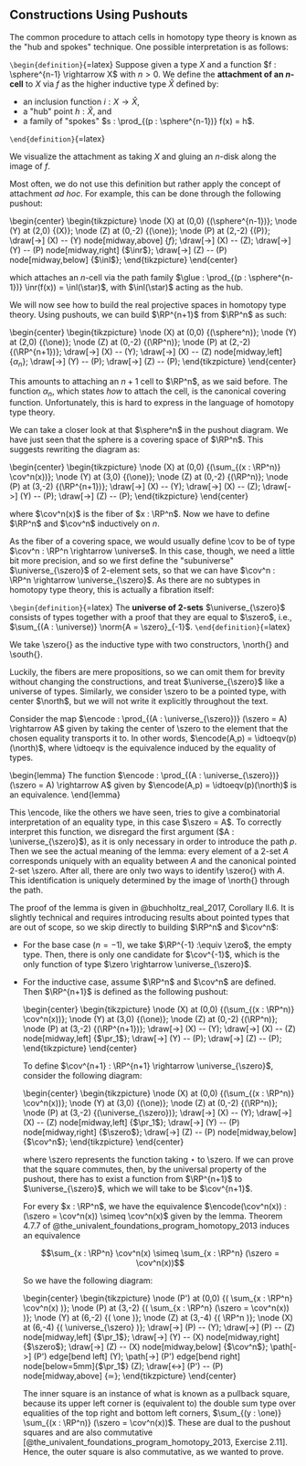 ## Constructions Using Pushouts

The common procedure to attach cells in homotopy type theory is known as the "hub and spokes" technique.
One possible interpretation is as follows:

```\begin{definition}```{=latex}
Suppose given a type $X$ and a function $f : \sphere^{n-1} \rightarrow X$ with $n > 0$.
We define the **attachment of an $\mathbfit{n}$-cell** to $X$ via $f$ as the higher inductive type $\hat{X}$ defined by:

- an inclusion function $i : X \rightarrow \hat{X}$,
- a "hub" point $h : \hat{X}$, and
- a family of "spokes" $s : \prod_{(p : \sphere^{n-1})} f(x) = h$.

```\end{definition}```{=latex}

We visualize the attachment as taking $X$ and gluing an $n$-disk along the image of $f$.

Most often, we do not use this definition but rather apply the concept of attachment *ad hoc*.
For example, this can be done through the following pushout:

\begin{center}
\begin{tikzpicture}
\node (X) at (0,0) {\(\sphere^{n-1}\)};
\node (Y) at (2,0) {\(X\)};
\node (Z) at (0,-2) {\(\one\)};
\node (P) at (2,-2) {\(P\)};
\draw[->] (X) -- (Y) node[midway,above] {$f$};
\draw[->] (X) -- (Z);
\draw[->] (Y) -- (P) node[midway,right] {$\inr$};
\draw[->] (Z) -- (P) node[midway,below] {$\inl$};
\end{tikzpicture}
\end{center}

which attaches an $n$-cell via the path family $\glue : \prod_{(p : \sphere^{n-1})} \inr(f(x)) = \inl(\star)$, with $\inl(\star)$ acting as the hub.

We will now see how to build the real projective spaces in homotopy type theory.
Using pushouts, we can build $\RP^{n+1}$ from $\RP^n$ as such:

\begin{center}
\begin{tikzpicture}
\node (X) at (0,0) {\(\sphere^n\)};
\node (Y) at (2,0) {\(\one\)};
\node (Z) at (0,-2) {\(\RP^n\)};
\node (P) at (2,-2) {\(\RP^{n+1}\)};
\draw[->] (X) -- (Y);
\draw[->] (X) -- (Z) node[midway,left] {$\alpha_n$};
\draw[->] (Y) -- (P);
\draw[->] (Z) -- (P);
\end{tikzpicture}
\end{center}

This amounts to attaching an $n+1$ cell to $\RP^n$, as we said before.
The function $\alpha_n$, which states *how* to attach the cell, is the canonical covering function.
Unfortunately, this is hard to express in the language of homotopy type theory.

We can take a closer look at that $\sphere^n$ in the pushout diagram.
We have just seen that the sphere is a covering space of $\RP^n$.
This suggests rewriting the diagram as:

\begin{center}
\begin{tikzpicture}
\node (X) at (0,0) {\(\sum_{(x : \RP^n)} \cov^n(x)\)};
\node (Y) at (3,0) {\(\one\)};
\node (Z) at (0,-2) {\(\RP^n\)};
\node (P) at (3,-2) {\(\RP^{n+1}\)};
\draw[->] (X) -- (Y);
\draw[->] (X) -- (Z);
\draw[->] (Y) -- (P);
\draw[->] (Z) -- (P);
\end{tikzpicture}
\end{center}

where $\cov^n(x)$ is the fiber of $x : \RP^n$.
Now we have to define $\RP^n$ and $\cov^n$ inductively on $n$.

As the fiber of a covering space, we would usually define \cov to be of type $\cov^n : \RP^n \rightarrow \universe$.
In this case, though, we need a little bit more precision, and so we first define the "subuniverse" $\universe_{\szero}$ of $2$-element sets, so that we can have $\cov^n : \RP^n \rightarrow \universe_{\szero}$.
As there are no subtypes in homotopy type theory, this is actually a fibration itself:

```\begin{definition}```{=latex}
The **universe of $\mathbf{2}$-sets** $\universe_{\szero}$ consists of types together with a proof that they are equal to $\szero$, i.e., $\sum_{(A : \universe)} \norm{A = \szero}_{-1}$.
```\end{definition}```{=latex}

We take \szero{} as the inductive type with two constructors, \north{} and \south{}.

Luckily, the fibers are mere propositions, so we can omit them for brevity without changing the constructions, and treat $\universe_{\szero}$ like a universe of types.
Similarly, we consider \szero to be a pointed type, with center $\north$, but we will not write it explicitly throughout the text.

Consider the map $\encode : \prod_{(A : \universe_{\szero})} (\szero = A) \rightarrow A$ given by taking the center of \szero to the element that the chosen equality transports it to.
In other words, $\encode(A,p) = \idtoeqv(p)(\north)$, where \idtoeqv is the equivalence induced by the equality of types.

\begin{lemma}
The function $\encode : \prod_{(A : \universe_{\szero})} (\szero = A) \rightarrow A$ given by $\encode(A,p) = \idtoeqv(p)(\north)$ is an equivalence.
\end{lemma}

This \encode, like the others we have seen, tries to give a combinatorial interpretation of an equality type, in this case $\szero = A$.
To correctly interpret this function, we disregard the first argument ($A : \universe_{\szero}$), as it is only necessary in order to introduce the path $p$.
Then we see the actual meaning of the lemma: every element of a $2$-set $A$ corresponds uniquely with an equality between $A$ and the canonical pointed $2$-set \szero.
After all, there are only two ways to identify \szero{} with $A$.
This identification is uniquely determined by the image of \north{} through the path.

The proof of the lemma is given in @buchholtz_real_2017, Corollary II.6.
It is slightly technical and requires introducing results about pointed types that are out of scope, so we skip directly to building $\RP^n$ and $\cov^n$:

- For the base case ($n = -1$), we take $\RP^{-1} :\equiv \zero$, the empty type.
Then, there is only one candidate for $\cov^{-1}$, which is the only function of type $\zero \rightarrow \universe_{\szero}$.

- For the inductive case, assume $\RP^n$ and $\cov^n$ are defined.
Then $\RP^{n+1}$ is defined as the following pushout:

  \begin{center}
  \begin{tikzpicture}
  \node (X) at (0,0) {\(\sum_{(x : \RP^n)} \cov^n(x)\)};
  \node (Y) at (3,0) {\(\one\)};
  \node (Z) at (0,-2) {\(\RP^n\)};
  \node (P) at (3,-2) {\(\RP^{n+1}\)};
  \draw[->] (X) -- (Y);
  \draw[->] (X) -- (Z) node[midway,left] {$\pr_1$};
  \draw[->] (Y) -- (P);
  \draw[->] (Z) -- (P);
  \end{tikzpicture}
  \end{center}

  To define $\cov^{n+1} : \RP^{n+1} \rightarrow \universe_{\szero}$, consider the following diagram:

  \begin{center}
  \begin{tikzpicture}
  \node (X) at (0,0) {\(\sum_{(x : \RP^n)} \cov^n(x)\)};
  \node (Y) at (3,0) {\(\one\)};
  \node (Z) at (0,-2) {\(\RP^n\)};
  \node (P) at (3,-2) {\(\universe_{\szero}\)};
  \draw[->] (X) -- (Y);
  \draw[->] (X) -- (Z) node[midway,left] {$\pr_1$};
  \draw[->] (Y) -- (P) node[midway,right] {$\szero$};
  \draw[->] (Z) -- (P) node[midway,below] {$\cov^n$};
  \end{tikzpicture}
  \end{center}

  where \szero represents the function taking $\star$ to \szero. If we can prove that the square commutes, then, by the universal property of the pushout, there has to exist a function from $\RP^{n+1}$ to $\universe_{\szero}$, which we will take to be $\cov^{n+1}$.

  For every $x : \RP^n$, we have the equivalence $\encode(\cov^n(x)) : (\szero = \cov^n(x)) \simeq \cov^n(x)$ given by the lemma.
  Theorem 4.7.7 of @the_univalent_foundations_program_homotopy_2013 induces an equivalence

  $$\sum_{x : \RP^n} \cov^n(x) \simeq \sum_{x : \RP^n} (\szero = \cov^n(x))$$

  So we have the following diagram:

  \begin{center}
  \begin{tikzpicture}
  \node (P') at (0,0) {\( \sum_{x : \RP^n} \cov^n(x) \)};
  \node (P) at (3,-2) {\( \sum_{x : \RP^n} (\szero = \cov^n(x)) \)};
  \node (Y) at (6,-2) {\( \one \)};
  \node (Z) at (3,-4) {\( \RP^n \)};
  \node (X) at (6,-4) {\( \universe_{\szero} \)};
  \draw[->] (P) -- (Y);
  \draw[->] (P) -- (Z) node[midway,left] {$\pr_1$};
  \draw[->] (Y) -- (X) node[midway,right] {$\szero$};
  \draw[->] (Z) -- (X) node[midway,below] {$\cov^n$};
  \path[->] (P') edge[bend left] (Y);
  \path[->] (P') edge[bend right] node[below=5mm]{$\pr_1$} (Z);
  \draw[<->] (P') -- (P) node[midway,above] {$\simeq$};
  \end{tikzpicture}
  \end{center}

  The inner square is an instance of what is known as a pullback square, because its upper left corner is (equivalent to) the double sum type over equalities of the top right and bottom left corners, $\sum_{(y : \one)} \sum_{(x : \RP^n)} (\szero = \cov^n(x))$.
  These are dual to the pushout squares and are also commutative [@the_univalent_foundations_program_homotopy_2013, Exercise 2.11].
  Hence, the outer square is also commutative, as we wanted to prove.
